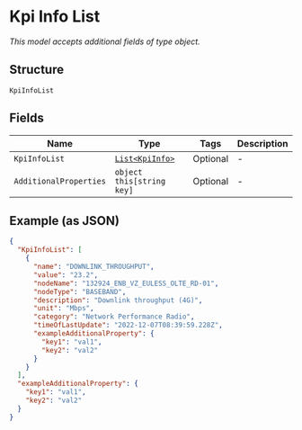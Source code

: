 
# Kpi Info List

*This model accepts additional fields of type object.*

## Structure

`KpiInfoList`

## Fields

| Name | Type | Tags | Description |
|  --- | --- | --- | --- |
| `KpiInfoList` | [`List<KpiInfo>`](../../doc/models/kpi-info.md) | Optional | - |
| `AdditionalProperties` | `object this[string key]` | Optional | - |

## Example (as JSON)

```json
{
  "KpiInfoList": [
    {
      "name": "DOWNLINK_THROUGHPUT",
      "value": "23.2",
      "nodeName": "132924_ENB_VZ_EULESS_OLTE_RD-01",
      "nodeType": "BASEBAND",
      "description": "Downlink throughput (4G)",
      "unit": "Mbps",
      "category": "Network Performance Radio",
      "timeOfLastUpdate": "2022-12-07T08:39:59.228Z",
      "exampleAdditionalProperty": {
        "key1": "val1",
        "key2": "val2"
      }
    }
  ],
  "exampleAdditionalProperty": {
    "key1": "val1",
    "key2": "val2"
  }
}
```

